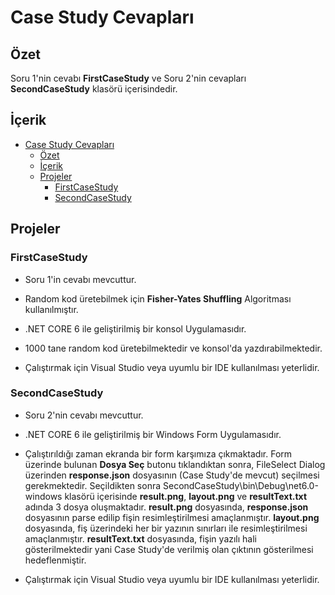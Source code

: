 # Case Study Cevapları

## Özet

Soru 1'nin cevabı **FirstCaseStudy** ve Soru 2'nin cevapları **SecondCaseStudy** klasörü içerisindedir.

## İçerik

- [Case Study Cevapları](#case-study-cevapları)
  - [Özet](#özet)
  - [İçerik](#i̇çerik)
  - [Projeler](#projeler)
    - [FirstCaseStudy](#firstcasestudy)
    - [SecondCaseStudy](#secondcasestudy)

## Projeler

### FirstCaseStudy

- Soru 1'in cevabı mevcuttur.

- Random kod üretebilmek için **Fisher-Yates Shuffling** Algoritması kullanılmıştır.

- .NET CORE 6 ile geliştirilmiş bir konsol Uygulamasıdır.

- 1000 tane random kod üretebilmektedir ve konsol'da yazdırabilmektedir.

- Çalıştırmak için Visual Studio veya uyumlu bir IDE kullanılması yeterlidir.

### SecondCaseStudy

- Soru 2'nin cevabı mevcuttur.

- .NET CORE 6 ile geliştirilmiş bir Windows Form Uygulamasıdır.

- Çalıştırıldığı zaman ekranda bir form karşımıza çıkmaktadır. Form üzerinde bulunan **Dosya Seç** butonu tıklandıktan sonra, FileSelect Dialog üzerinden **response.json** dosyasının (Case Study'de mevcut) seçilmesi gerekmektedir. Seçildikten sonra SecondCaseStudy\bin\Debug\net6.0-windows klasörü içerisinde **result.png**, **layout.png** ve **resultText.txt** adında 3 dosya oluşmaktadır. **result.png** dosyasında, **response.json** dosyasının parse edilip fişin resimleştirilmesi amaçlanmıştır. **layout.png** dosyasında, fiş üzerindeki her bir yazının sınırları ile resimleştirilmesi amaçlanmıştır. **resultText.txt** dosyasında, fişin yazılı hali gösterilmektedir yani Case Study'de verilmiş olan çıktının gösterilmesi hedeflenmiştir.

- Çalıştırmak için Visual Studio veya uyumlu bir IDE kullanılması yeterlidir.
